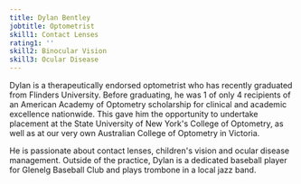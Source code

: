 ```yaml
---
title: Dylan Bentley
jobtitle: Optometrist
skill1: Contact Lenses
rating1: ''
skill2: Binocular Vision
skill3: Ocular Disease
---
```

Dylan is a therapeutically endorsed optometrist who has recently graduated from Flinders University. Before graduating, he was 1 of only 4 recipients of an American Academy of Optometry scholarship for clinical and academic excellence nationwide. This gave him the opportunity to undertake placement at the State University of New York's College of Optometry, as well as at our very own Australian College of Optometry in Victoria.

He is passionate about contact lenses, children's vision and ocular disease management. Outside of the practice, Dylan is a dedicated baseball player for Glenelg Baseball Club and plays trombone in a local jazz band.
